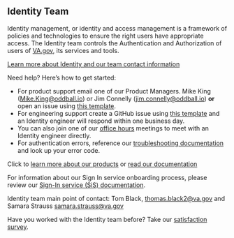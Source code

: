 ## Identity Team

Identity management, or identity and access management is a framework of policies and technologies to ensure the right users have appropriate access. The Identity team controls the Authentication and Authorization of users of [VA.gov](VA.gov), its services and tools. 

[Learn more about Identity and our team contact information](https://github.com/department-of-veterans-affairs/va.gov-team/blob/master/products/identity/identity-team-charter.md)

Need help? Here’s how to get started:

* For product support email one of our Product Managers. Mike King (Mike.King@oddball.io) or Jim Connelly (jim.connelly@oddball.io) **or** open an issue using [this template](https://github.com/department-of-veterans-affairs/va.gov-team/issues/new?assignees=&labels=Identity%2C+Identity+Product+Support&projects=&template=1dentity-product-support.yaml).
*  For engineering support create a GitHub issue using [this template](https://github.com/department-of-veterans-affairs/va.gov-team/issues/new?assignees=&labels=Identity%2C+Identity+Engineer+Support&projects=&template=1dentity-engineer-support.yaml) and an Identity  engineer will respond within one business day.
* You can also join one of our [office hours](https://github.com/department-of-veterans-affairs/va.gov-team/blob/master/products/identity/Support%20Process/identity-office-hours.md) meetings to meet with an Identity engineer directly. 
* For authentication errors, reference our [troubleshooting documentation](https://github.com/department-of-veterans-affairs/va.gov-team/blob/master/products/identity/Troubleshooting_logging/troubleshooting_signin.md) and look up your error code.


Click to [learn more about our products](https://github.com/department-of-veterans-affairs/va.gov-team/tree/master/products/identity/Products) or [read our documentation](https://github.com/department-of-veterans-affairs/va.gov-team/tree/master/products/identity)

For information about our Sign In service onboarding process, please review our [Sign-In service (SiS) documentation](https://github.com/department-of-veterans-affairs/va.gov-team/tree/master/products/identity/Products/Sign-In%20Servicehttps://github.com/department-of-veterans-affairs/va.gov-team/tree/master/products/identity/Products/Sign-In%20Service).

Identity team main point of contact: Tom Black, [thomas.black2@va.gov](thomas.black2@va.gov) and Samara Strauss [samara.strauss@va.gov](samara.strauss@va.gov)

Have you worked with the Identity team before? Take our [satisfaction survey](https://dj540s05.optimalworkshop.com/questions/52low0ey).
